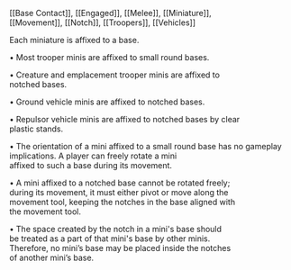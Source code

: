 [[Base Contact]], [[Engaged]], [[Melee]], [[Miniature]],  
[[Movement]], [[Notch]], [[Troopers]], [[Vehicles]]

Each miniature is affixed to a base.  

• Most trooper minis are affixed to small round bases. 

• Creature and emplacement trooper minis are affixed to  
notched bases.  

• Ground vehicle minis are affixed to notched bases.  

• Repulsor vehicle minis are affixed to notched bases by clear  
plastic stands.  

• The orientation of a mini affixed to a small round base has
no gameplay implications. A player can freely rotate a mini  
affixed to such a base during its movement.  

• A mini affixed to a notched base cannot be rotated freely;  
during its movement, it must either pivot or move along the  
movement tool, keeping the notches in the base aligned with  
the movement tool.  

• The space created by the notch in a mini's base should  
be treated as a part of that mini's base by other minis.  
Therefore, no mini’s base may be placed inside the notches  
of another mini’s base.  
